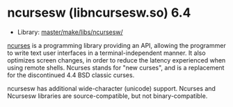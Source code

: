 # ncursesw (libncursesw.so) 6.4
 - Library: [master/make/libs/ncursesw/](https://github.com/Freetz-NG/freetz-ng/tree/master/make/libs/ncursesw/)

[ncurses](ncurses.md) is a programming library providing an API, allowing the programmer to write text user interfaces in a terminal-independent manner. It also optimizes screen changes, in order to reduce the latency experienced when using remote shells. Ncurses stands for "new curses", and is a replacement for the discontinued 4.4 BSD classic curses.

ncursesw has additional wide-character (unicode) support. Ncurses and Ncursesw libraries are source-compatible, but not binary-compatible.